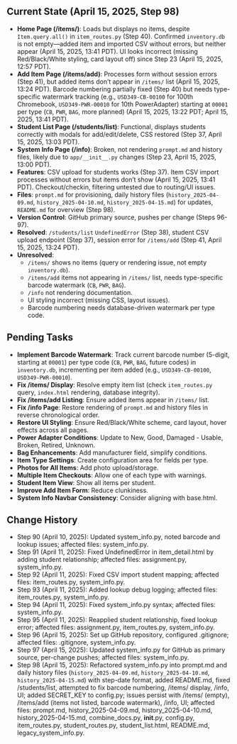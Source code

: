 ## Current State (April 15, 2025, Step 98)
- **Home Page (/items/)**: Loads but displays no items, despite `Item.query.all()` in `item_routes.py` (Step 40). Confirmed `inventory.db` is not empty—added item and imported CSV without errors, but neither appear (April 15, 2025, 13:41 PDT). UI looks incorrect (missing Red/Black/White styling, card layout off) since Step 23 (April 15, 2025, 12:57 PDT).
- **Add Item Page (/items/add)**: Processes form without session errors (Step 41), but added items don’t appear in `/items/` list (April 15, 2025, 13:24 PDT). Barcode numbering partially fixed (Step 40) but needs type-specific watermark tracking (e.g., `USD349-CB-00100` for 100th Chromebook, `USD349-PWR-00010` for 10th PowerAdapter) starting at `00001` per type (`CB`, `PWR`, `BAG`, more planned) (April 15, 2025, 13:22 PDT; April 15, 2025, 13:41 PDT).
- **Student List Page (/students/list)**: Functional, displays students correctly with modals for add/edit/delete, CSS restored (Step 37, April 15, 2025, 13:03 PDT).
- **System Info Page (/info)**: Broken, not rendering `prompt.md` and history files, likely due to `app/__init__.py` changes (Step 23, April 15, 2025, 13:00 PDT).
- **Features**: CSV upload for students works (Step 37). Item CSV import processes without errors but items don’t show (April 15, 2025, 13:41 PDT). Checkout/checkin, filtering untested due to routing/UI issues.
- **Files**: `prompt.md` for provisioning, daily history files (`history_2025-04-09.md`, `history_2025-04-10.md`, `history_2025-04-15.md`) for updates, `README.md` for overview (Step 98).
- **Version Control**: GitHub primary source, pushes per change (Steps 96-97).
- **Resolved**: `/students/list` `UndefinedError` (Step 38), student CSV upload endpoint (Step 37), session error for `/items/add` (Step 41, April 15, 2025, 13:24 PDT).
- **Unresolved**:
  - `/items/` shows no items (query or rendering issue, not empty `inventory.db`).
  - `/items/add` items not appearing in `/items/` list, needs type-specific barcode watermark (`CB`, `PWR`, `BAG`).
  - `/info` not rendering documentation.
  - UI styling incorrect (missing CSS, layout issues).
  - Barcode numbering needs database-driven watermark per type code.

## Pending Tasks
- **Implement Barcode Watermark**: Track current barcode number (5-digit, starting at `00001`) per type code (`CB`, `PWR`, `BAG`, future codes) in `inventory.db`, incrementing per item added (e.g., `USD349-CB-00100`, `USD349-PWR-00010`).
- **Fix /items/ Display**: Resolve empty item list (check `item_routes.py` query, `index.html` rendering, database integrity).
- **Fix /items/add Listing**: Ensure added items appear in `/items/` list.
- **Fix /info Page**: Restore rendering of `prompt.md` and history files in reverse chronological order.
- **Restore UI Styling**: Ensure Red/Black/White scheme, card layout, hover effects across all pages.
- **Power Adapter Conditions**: Update to New, Good, Damaged - Usable, Broken, Retired, Unknown.
- **Bag Enhancements**: Add manufacturer field, simplify conditions.
- **Item Type Settings**: Create configuration area for fields per type.
- **Photos for All Items**: Add photo upload/storage.
- **Multiple Item Checkouts**: Allow one of each type with warnings.
- **Student Item View**: Show all items per student.
- **Improve Add Item Form**: Reduce clunkiness.
- **System Info Navbar Consistency**: Consider aligning with base.html.

## Change History
- Step 90 (April 10, 2025): Updated system_info.py, noted barcode and lookup issues; affected files: system_info.py.
- Step 91 (April 11, 2025): Fixed UndefinedError in item_detail.html by adding student relationship; affected files: assignment.py, system_info.py.
- Step 92 (April 11, 2025): Fixed CSV import student mapping; affected files: item_routes.py, system_info.py.
- Step 93 (April 11, 2025): Added lookup debug logging; affected files: item_routes.py, system_info.py.
- Step 94 (April 11, 2025): Fixed system_info.py syntax; affected files: system_info.py.
- Step 95 (April 11, 2025): Reapplied student relationship, fixed lookup error; affected files: assignment.py, item_routes.py, system_info.py.
- Step 96 (April 15, 2025): Set up GitHub repository, configured .gitignore; affected files: .gitignore, system_info.py.
- Step 97 (April 15, 2025): Updated system_info.py for GitHub as primary source, per-change pushes; affected files: system_info.py.
- Step 98 (April 15, 2025): Refactored system_info.py into prompt.md and daily history files (`history_2025-04-09.md`, `history_2025-04-10.md`, `history_2025-04-15.md`) with step-date format, added README.md, fixed /students/list, attempted to fix barcode numbering, /items/ display, /info, UI; added SECRET_KEY to config.py; issues persist with /items/ (empty), /items/add (items not listed, barcode watermark), /info, UI; affected files: prompt.md, history_2025-04-09.md, history_2025-04-10.md, history_2025-04-15.md, combine_docs.py, __init__.py, config.py, item_routes.py, student_routes.py, student_list.html, README.md, legacy_system_info.py.